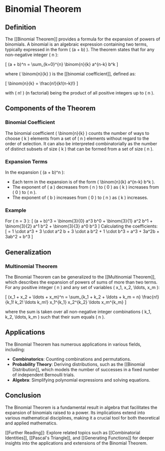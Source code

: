 
# Binomial Theorem

## Definition
The [[Binomial Theorem]] provides a formula for the expansion of powers of binomials. A binomial is an algebraic expression containing two terms, typically expressed in the form \( (a + b) \). The theorem states that for any non-negative integer \( n \):

\[
(a + b)^n = \sum_{k=0}^{n} \binom{n}{k} a^{n-k} b^k
\]

where \( \binom{n}{k} \) is the [[binomial coefficient]], defined as:

\[
\binom{n}{k} = \frac{n!}{k!(n-k)!}
\]

with \( n! \) (n factorial) being the product of all positive integers up to \( n \).

## Components of the Theorem

### Binomial Coefficient
The binomial coefficient \( \binom{n}{k} \) counts the number of ways to choose \( k \) elements from a set of \( n \) elements without regard to the order of selection. It can also be interpreted combinatorially as the number of distinct subsets of size \( k \) that can be formed from a set of size \( n \).

### Expansion Terms
In the expansion \( (a + b)^n \):
- Each term in the expansion is of the form \( \binom{n}{k} a^{n-k} b^k \).
- The exponent of \( a \) decreases from \( n \) to \( 0 \) as \( k \) increases from \( 0 \) to \( n \).
- The exponent of \( b \) increases from \( 0 \) to \( n \) as \( k \) increases.

### Example
For \( n = 3 \):
\[
(a + b)^3 = \binom{3}{0} a^3 b^0 + \binom{3}{1} a^2 b^1 + \binom{3}{2} a^1 b^2 + \binom{3}{3} a^0 b^3
\]
Calculating the coefficients:
\[
= 1 \cdot a^3 + 3 \cdot a^2 b + 3 \cdot a b^2 + 1 \cdot b^3 = a^3 + 3a^2b + 3ab^2 + b^3
\]

## Generalization

### Multinomial Theorem
The Binomial Theorem can be generalized to the [[Multinomial Theorem]], which describes the expansion of powers of sums of more than two terms. For any positive integer \( n \) and any set of variables \( x_1, x_2, \ldots, x_m \):

\[
(x_1 + x_2 + \ldots + x_m)^n = \sum_{k_1 + k_2 + \ldots + k_m = n} \frac{n!}{k_1! k_2! \ldots k_m!} x_1^{k_1} x_2^{k_2} \ldots x_m^{k_m}
\]

where the sum is taken over all non-negative integer combinations \( k_1, k_2, \ldots, k_m \) such that their sum equals \( n \).

## Applications
The Binomial Theorem has numerous applications in various fields, including:
- **Combinatorics**: Counting combinations and permutations.
- **Probability Theory**: Deriving distributions, such as the [[Binomial Distribution]], which models the number of successes in a fixed number of independent Bernoulli trials.
- **Algebra**: Simplifying polynomial expressions and solving equations.

## Conclusion
The Binomial Theorem is a fundamental result in algebra that facilitates the expansion of binomials raised to a power. Its implications extend into various mathematical disciplines, making it a crucial tool for both theoretical and applied mathematics.

[[Further Reading]]: Explore related topics such as [[Combinatorial Identities]], [[Pascal's Triangle]], and [[Generating Functions]] for deeper insights into the applications and extensions of the Binomial Theorem.
